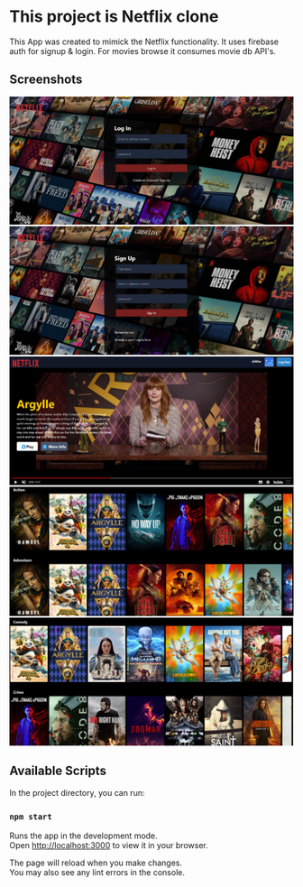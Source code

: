 # This project is Netflix clone

This App was created to mimick the Netflix functionality. It uses firebase auth for signup & login.
For movies browse it consumes movie db API's.

## Screenshots

![Login screen](./screenshots/login-screen.png "Login Screen")
![Signup screen](./screenshots/signup-screen.png "Signup Screen")
![Browse screen](./screenshots/browse-screen.png "Browse Screen")
![Movie list-1 screen](./screenshots/browse-movies-1.png "Movie list-1 Screen")
![Movie list-2 screen](./screenshots/browse-movies-2.png "Movie list-2 Screen")

## Available Scripts

In the project directory, you can run:

### `npm start`

Runs the app in the development mode.\
Open [http://localhost:3000](http://localhost:3000) to view it in your browser.

The page will reload when you make changes.\
You may also see any lint errors in the console.

